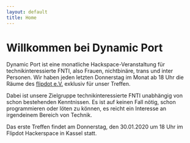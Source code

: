 ```yaml
---
layout: default
title: Home
---
```


# Willkommen bei Dynamic Port

Dynamic Port ist eine monatliche Hackspace-Veranstaltung für technikinteressierte FNTI, also Frauen, nichtbinäre, trans und inter Personen. 
Wir haben jeden letzten Donnerstag im Monat ab 18 Uhr die Räume des [flipdot e.V.](https://flipdot.org/) exklusiv für unser Treffen.

Dabei ist unsere Zielgruppe technikinteressierte FNTI unabhängig von schon bestehenden Kenntnissen. Es ist auf keinen Fall nötig,
schon programmieren oder löten zu können, es reicht ein Interesse an irgendeinem Bereich von Technik.

Das erste Treffen findet am Donnerstag, den 30.01.2020 um 18 Uhr im Flipdot Hackerspace in Kassel statt. 
